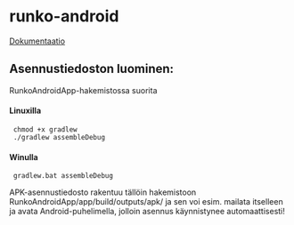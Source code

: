 # runko-android

[Dokumentaatio](https://docs.google.com/document/d/1pKOxfhxS_UIxZf8zTJ3FbDGO6ly79r-xw-ugZ5etqok/ "Dokumentaatio")

## Asennustiedoston luominen:

RunkoAndroidApp-hakemistossa suorita

#### Linuxilla
```
 chmod +x gradlew  
 ./gradlew assembleDebug
```
#### Winulla
```
 gradlew.bat assembleDebug
```
APK-asennustiedosto rakentuu tällöin hakemistoon RunkoAndroidApp/app/build/outputs/apk/ ja sen voi esim. mailata itselleen ja avata Android-puhelimella, jolloin asennus käynnistynee automaattisesti!

